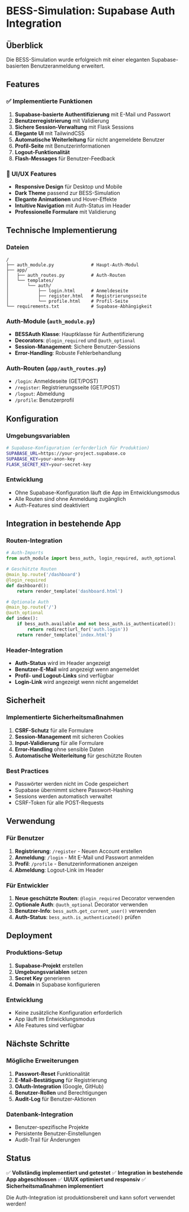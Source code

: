 # BESS-Simulation: Supabase Auth Integration

## Überblick
Die BESS-Simulation wurde erfolgreich mit einer eleganten Supabase-basierten Benutzeranmeldung erweitert.

## Features

### ✅ Implementierte Funktionen
1. **Supabase-basierte Authentifizierung** mit E-Mail und Passwort
2. **Benutzerregistrierung** mit Validierung
3. **Sichere Session-Verwaltung** mit Flask Sessions
4. **Elegante UI** mit TailwindCSS
5. **Automatische Weiterleitung** für nicht angemeldete Benutzer
6. **Profil-Seite** mit Benutzerinformationen
7. **Logout-Funktionalität**
8. **Flash-Messages** für Benutzer-Feedback

### 🎨 UI/UX Features
- **Responsive Design** für Desktop und Mobile
- **Dark Theme** passend zur BESS-Simulation
- **Elegante Animationen** und Hover-Effekte
- **Intuitive Navigation** mit Auth-Status im Header
- **Professionelle Formulare** mit Validierung

## Technische Implementierung

### Dateien
```
/
├── auth_module.py              # Haupt-Auth-Modul
├── app/
│   ├── auth_routes.py          # Auth-Routen
│   └── templates/
│       └── auth/
│           ├── login.html      # Anmeldeseite
│           ├── register.html   # Registrierungsseite
│           └── profile.html    # Profil-Seite
└── requirements.txt            # Supabase-Abhängigkeit
```

### Auth-Module (`auth_module.py`)
- **BESSAuth Klasse**: Hauptklasse für Authentifizierung
- **Decorators**: `@login_required` und `@auth_optional`
- **Session-Management**: Sichere Benutzer-Sessions
- **Error-Handling**: Robuste Fehlerbehandlung

### Auth-Routen (`app/auth_routes.py`)
- `/login`: Anmeldeseite (GET/POST)
- `/register`: Registrierungsseite (GET/POST)
- `/logout`: Abmeldung
- `/profile`: Benutzerprofil

## Konfiguration

### Umgebungsvariablen
```bash
# Supabase-Konfiguration (erforderlich für Produktion)
SUPABASE_URL=https://your-project.supabase.co
SUPABASE_KEY=your-anon-key
FLASK_SECRET_KEY=your-secret-key
```

### Entwicklung
- Ohne Supabase-Konfiguration läuft die App im Entwicklungsmodus
- Alle Routen sind ohne Anmeldung zugänglich
- Auth-Features sind deaktiviert

## Integration in bestehende App

### Routen-Integration
```python
# Auth-Imports
from auth_module import bess_auth, login_required, auth_optional

# Geschützte Routen
@main_bp.route('/dashboard')
@login_required
def dashboard():
    return render_template('dashboard.html')

# Optionale Auth
@main_bp.route('/')
@auth_optional
def index():
    if bess_auth.available and not bess_auth.is_authenticated():
        return redirect(url_for('auth.login'))
    return render_template('index.html')
```

### Header-Integration
- **Auth-Status** wird im Header angezeigt
- **Benutzer-E-Mail** wird angezeigt wenn angemeldet
- **Profil- und Logout-Links** sind verfügbar
- **Login-Link** wird angezeigt wenn nicht angemeldet

## Sicherheit

### Implementierte Sicherheitsmaßnahmen
1. **CSRF-Schutz** für alle Formulare
2. **Session-Management** mit sicheren Cookies
3. **Input-Validierung** für alle Formulare
4. **Error-Handling** ohne sensible Daten
5. **Automatische Weiterleitung** für geschützte Routen

### Best Practices
- Passwörter werden nicht im Code gespeichert
- Supabase übernimmt sichere Passwort-Hashing
- Sessions werden automatisch verwaltet
- CSRF-Token für alle POST-Requests

## Verwendung

### Für Benutzer
1. **Registrierung**: `/register` - Neuen Account erstellen
2. **Anmeldung**: `/login` - Mit E-Mail und Passwort anmelden
3. **Profil**: `/profile` - Benutzerinformationen anzeigen
4. **Abmeldung**: Logout-Link im Header

### Für Entwickler
1. **Neue geschützte Routen**: `@login_required` Decorator verwenden
2. **Optionale Auth**: `@auth_optional` Decorator verwenden
3. **Benutzer-Info**: `bess_auth.get_current_user()` verwenden
4. **Auth-Status**: `bess_auth.is_authenticated()` prüfen

## Deployment

### Produktions-Setup
1. **Supabase-Projekt** erstellen
2. **Umgebungsvariablen** setzen
3. **Secret Key** generieren
4. **Domain** in Supabase konfigurieren

### Entwicklung
- Keine zusätzliche Konfiguration erforderlich
- App läuft im Entwicklungsmodus
- Alle Features sind verfügbar

## Nächste Schritte

### Mögliche Erweiterungen
1. **Passwort-Reset** Funktionalität
2. **E-Mail-Bestätigung** für Registrierung
3. **OAuth-Integration** (Google, GitHub)
4. **Benutzer-Rollen** und Berechtigungen
5. **Audit-Log** für Benutzer-Aktionen

### Datenbank-Integration
- Benutzer-spezifische Projekte
- Persistente Benutzer-Einstellungen
- Audit-Trail für Änderungen

## Status
✅ **Vollständig implementiert und getestet**
✅ **Integration in bestehende App abgeschlossen**
✅ **UI/UX optimiert und responsiv**
✅ **Sicherheitsmaßnahmen implementiert**

Die Auth-Integration ist produktionsbereit und kann sofort verwendet werden!
